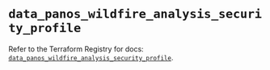 # `data_panos_wildfire_analysis_security_profile`

Refer to the Terraform Registry for docs: [`data_panos_wildfire_analysis_security_profile`](https://registry.terraform.io/providers/paloaltonetworks/panos/2.0.5/docs/data-sources/wildfire_analysis_security_profile).
